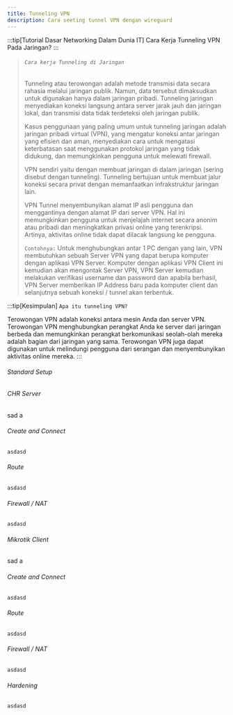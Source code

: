 ```yaml
---
title: Tunneling VPN
description: Cara seeting tunnel VPN dengan wireguard
---
```


:::tip[Tutorial Dasar Networking Dalam Dunia IT]
Cara Kerja Tunneling VPN Pada Jaringan?
:::
>
> ###### ```Cara kerja Tunneling di Jaringan```
>
> Tunneling atau terowongan adalah metode transmisi data secara rahasia melalui jaringan publik. Namun, data tersebut dimaksudkan untuk digunakan hanya dalam jaringan pribadi. Tunneling jaringan menyediakan koneksi langsung antara server jarak jauh dan jaringan lokal, dan transmisi data tidak terdeteksi oleh jaringan publik.
>
> Kasus penggunaan yang paling umum untuk tunneling jaringan adalah jaringan pribadi virtual (VPN), yang mengatur koneksi antar jaringan yang efisien dan aman, menyediakan cara untuk mengatasi keterbatasan saat menggunakan protokol jaringan yang tidak didukung, dan memungkinkan pengguna untuk melewati firewall.
>
> VPN sendiri yaitu dengan membuat jaringan di dalam jaringan (sering disebut dengan tunneling). Tunneling bertujuan untuk membuat jalur koneksi secara privat dengan memanfaatkan infrakstruktur jaringan lain.
>
> VPN Tunnel menyembunyikan alamat IP asli pengguna dan menggantinya dengan alamat IP dari server VPN. Hal ini memungkinkan pengguna untuk menjelajah internet secara anonim atau pribadi dan meningkatkan privasi online yang terenkripsi. Artinya, aktivitas online tidak dapat dilacak langsung ke pengguna.
>
> ```Contohnya:``` Untuk menghubungkan antar 1 PC dengan yang lain, VPN membutuhkan sebuah Server VPN yang dapat berupa komputer dengan aplikasi VPN Server. Komputer dengan aplikasi VPN Client ini kemudian akan mengontak Server VPN, VPN Server kemudian melakukan verifikasi username dan password dan apabila berhasil, VPN Server memberikan IP Address baru pada komputer client dan selanjutnya sebuah koneksi / tunnel akan terbentuk.
>
:::tip[Kesimpulan]
```Apa itu tunneling VPN?```

Terowongan VPN adalah koneksi antara mesin Anda dan server VPN. Terowongan VPN menghubungkan perangkat Anda ke server dari jaringan berbeda dan memungkinkan perangkat berkomunikasi seolah-olah mereka adalah bagian dari jaringan yang sama. Terowongan VPN juga dapat digunakan untuk melindungi pengguna dari serangan dan menyembunyikan aktivitas online mereka.
:::


###### Standard Setup

###### CHR Server
sad a
###### Create and Connect
```asdasd```
###### Route
```asdasd```
###### Firewall / NAT
```asdasd```

###### Mikrotik Client
sad a
###### Create and Connect
```asdasd```
###### Route
```asdasd```
###### Firewall / NAT
```asdasd```

###### Hardening
```asdasd```
